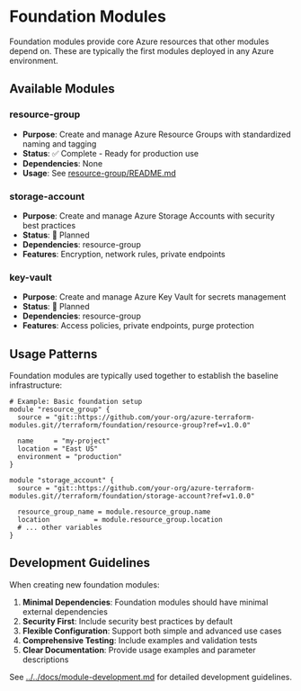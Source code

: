 # Foundation Modules

Foundation modules provide core Azure resources that other modules depend on. These are typically the first modules deployed in any Azure environment.

## Available Modules

### resource-group
- **Purpose**: Create and manage Azure Resource Groups with standardized naming and tagging
- **Status**: ✅ Complete - Ready for production use
- **Dependencies**: None
- **Usage**: See [resource-group/README.md](./resource-group/README.md)

### storage-account
- **Purpose**: Create and manage Azure Storage Accounts with security best practices
- **Status**: 🚧 Planned
- **Dependencies**: resource-group
- **Features**: Encryption, network rules, private endpoints

### key-vault
- **Purpose**: Create and manage Azure Key Vault for secrets management
- **Status**: 🚧 Planned  
- **Dependencies**: resource-group
- **Features**: Access policies, private endpoints, purge protection

## Usage Patterns

Foundation modules are typically used together to establish the baseline infrastructure:

```hcl
# Example: Basic foundation setup
module "resource_group" {
  source = "git::https://github.com/your-org/azure-terraform-modules.git//terraform/foundation/resource-group?ref=v1.0.0"
  
  name     = "my-project"
  location = "East US"
  environment = "production"
}

module "storage_account" {
  source = "git::https://github.com/your-org/azure-terraform-modules.git//terraform/foundation/storage-account?ref=v1.0.0"
  
  resource_group_name = module.resource_group.name
  location           = module.resource_group.location
  # ... other variables
}
```

## Development Guidelines

When creating new foundation modules:

1. **Minimal Dependencies**: Foundation modules should have minimal external dependencies
2. **Security First**: Include security best practices by default
3. **Flexible Configuration**: Support both simple and advanced use cases
4. **Comprehensive Testing**: Include examples and validation tests
5. **Clear Documentation**: Provide usage examples and parameter descriptions

See [../../docs/module-development.md](../../docs/module-development.md) for detailed development guidelines.
